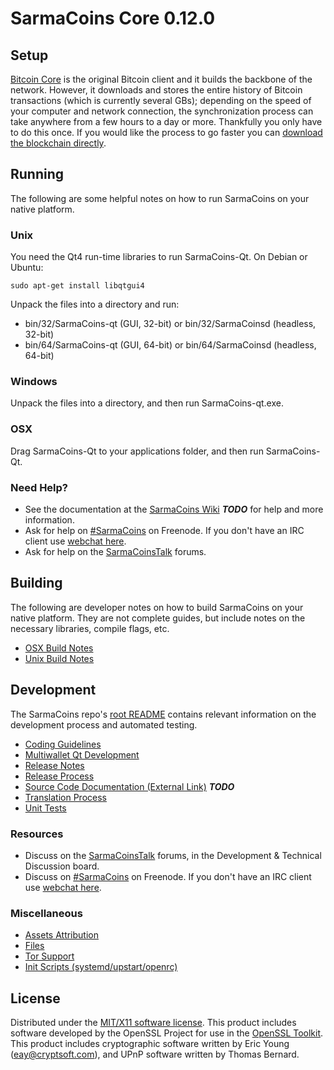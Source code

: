SarmaCoins Core 0.12.0
=====================

Setup
---------------------
[Bitcoin Core](http://bitcoin.org/en/download) is the original Bitcoin client and it builds the backbone of the network. However, it downloads and stores the entire history of Bitcoin transactions (which is currently several GBs); depending on the speed of your computer and network connection, the synchronization process can take anywhere from a few hours to a day or more. Thankfully you only have to do this once. If you would like the process to go faster you can [download the blockchain directly](bootstrap.md).

Running
---------------------
The following are some helpful notes on how to run SarmaCoins on your native platform.

### Unix

You need the Qt4 run-time libraries to run SarmaCoins-Qt. On Debian or Ubuntu:

	sudo apt-get install libqtgui4

Unpack the files into a directory and run:

- bin/32/SarmaCoins-qt (GUI, 32-bit) or bin/32/SarmaCoinsd (headless, 32-bit)
- bin/64/SarmaCoins-qt (GUI, 64-bit) or bin/64/SarmaCoinsd (headless, 64-bit)



### Windows

Unpack the files into a directory, and then run SarmaCoins-qt.exe.

### OSX

Drag SarmaCoins-Qt to your applications folder, and then run SarmaCoins-Qt.

### Need Help?

* See the documentation at the [SarmaCoins Wiki](https://en.bitcoin.it/wiki/Main_Page) ***TODO***
for help and more information.
* Ask for help on [#SarmaCoins](http://webchat.freenode.net?channels=SarmaCoins) on Freenode. If you don't have an IRC client use [webchat here](http://webchat.freenode.net?channels=SarmaCoins).
* Ask for help on the [SarmaCoinsTalk](https://SarmaCoinstalk.org/) forums.

Building
---------------------
The following are developer notes on how to build SarmaCoins on your native platform. They are not complete guides, but include notes on the necessary libraries, compile flags, etc.

- [OSX Build Notes](build-osx.md)
- [Unix Build Notes](build-unix.md)

Development
---------------------
The SarmaCoins repo's [root README](https://github.com/inkvisit/sarmacoins/blob/master/README.md) contains relevant information on the development process and automated testing.

- [Coding Guidelines](coding.md)
- [Multiwallet Qt Development](multiwallet-qt.md)
- [Release Notes](release-notes.md)
- [Release Process](release-process.md)
- [Source Code Documentation (External Link)](https://dev.visucore.com/bitcoin/doxygen/) ***TODO***
- [Translation Process](translation_process.md)
- [Unit Tests](unit-tests.md)

### Resources
* Discuss on the [SarmaCoinsTalk](https://SarmaCoinstalk.org/) forums, in the Development & Technical Discussion board.
* Discuss on [#SarmaCoins](http://webchat.freenode.net/?channels=SarmaCoins) on Freenode. If you don't have an IRC client use [webchat here](http://webchat.freenode.net/?channels=SarmaCoins).

### Miscellaneous
- [Assets Attribution](assets-attribution.md)
- [Files](files.md)
- [Tor Support](tor.md)
- [Init Scripts (systemd/upstart/openrc)](init.md)

License
---------------------
Distributed under the [MIT/X11 software license](http://www.opensource.org/licenses/mit-license.php).
This product includes software developed by the OpenSSL Project for use in the [OpenSSL Toolkit](https://www.openssl.org/). This product includes
cryptographic software written by Eric Young ([eay@cryptsoft.com](mailto:eay@cryptsoft.com)), and UPnP software written by Thomas Bernard.
